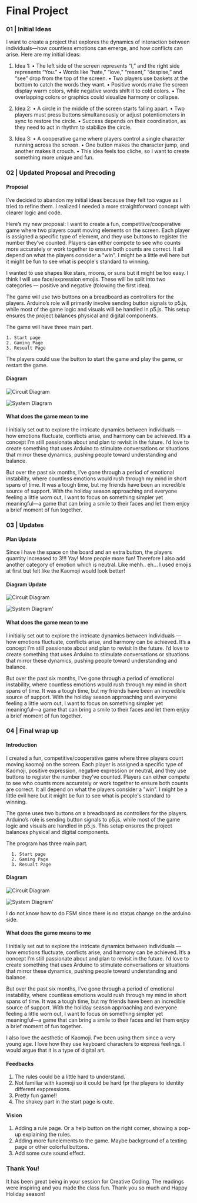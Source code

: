 
# Final Project

### 01 | Initial Ideas

I want to create a project that explores the dynamics of interaction between individuals—how countless emotions can emerge, and how conflicts can arise. Here are my initial ideas:

1.	Idea 1:
	• The left side of the screen represents “I,” and the right side represents “You.”
	• Words like “hate,” “love,” “resent,” “despise,” and “see” drop from the top of the screen.
	• Two players use baskets at the bottom to catch the words they want.
	• Positive words make the screen display warm colors, while negative words shift it to cold colors.
	• The overlapping colors or graphics could visualize harmony or collapse. 

2.	Idea 2:
	• A circle in the middle of the screen starts falling apart.
	• Two players must press buttons simultaneously or adjust potentiometers in sync to restore the circle.
	• Success depends on their coordination, as they need to act in rhythm to stabilize the circle.

3.	Idea 3:
	• A cooperative game where players control a single character running across the screen.
	• One button makes the character jump, and another makes it crouch.
	• This idea feels too cliche, so I want to create something more unique and fun.




### 02 | Updated Proposal and Precoding

#### Proposal
I’ve decided to abandon my initial ideas because they felt too vague as I tried to refine them. I realized I needed a more straightforward concept with clearer logic and code.

Here’s my new proposal:
I want to create a fun, competitive/cooperative game where two players count moving elements on the screen. Each player is assigned a specific type of element, and they use buttons to register the number they’ve counted. Players can either compete to see who counts more accurately or work together to ensure both counts are correct. It all depend on what the players consider a "win". I might be a little evil here but it might be fun to see what is people's standard to winning.

I wanted to use shapes like stars, moons, or suns but it might be too easy. I think I will use face/expression emojis. These will be split into two categories — positive and negative (folowing the first idea). 

The game will use two buttons on a breadboard as controllers for the players. Arduino’s role will primarily involve sending button signals to p5.js, while most of the game logic and visuals will be handled in p5.js. This setup ensures the project balances physical and digital components.

The game will have three main part. 
     
    1. Start page
    2. Gaming Page
    3. Resualt Page
The players could use the button to start the game and play the game, or restart the game. 

#### Diagram
![Circuit Diagram](FinalProject_Circuit.jpg)

![System Diagram](System_diagram_01.jpg)

#### What does the game mean to me
I initially set out to explore the intricate dynamics between individuals — how emotions fluctuate, conflicts arise, and harmony can be achieved. It’s a concept I’m still passionate about and plan to revisit in the future. I’d love to create something that uses Arduino to stimulate conversations or situations that mirror these dynamics, pushing people toward understanding and balance.

But over the past six months, I’ve gone through a period of emotional instability, where countless emotions would rush through my mind in short spans of time. It was a tough time, but my friends have been an incredible source of support. With the holiday season approaching and everyone feeling a little worn out, I want to focus on something simpler yet meaningful—a game that can bring a smile to their faces and let them enjoy a brief moment of fun together.





### 03 | Updates

#### Plan Update
Since I have the space on the board and an extra button, the players quantity increased to 3!!! Yay! More people more fun! Therefore I also add another category of emotion which is neutral. Like mehh.. eh... I used emojis at first but felt like the Kaomoji would look better! 

#### Diagram Update
![Circuit Diagram](FinalProject_Circuit_Finalfinal.jpg)

![System Diagram](System_diagram_02.jpg)'

#### What does the game mean to me
I initially set out to explore the intricate dynamics between individuals — how emotions fluctuate, conflicts arise, and harmony can be achieved. It’s a concept I’m still passionate about and plan to revisit in the future. I’d love to create something that uses Arduino to stimulate conversations or situations that mirror these dynamics, pushing people toward understanding and balance.

But over the past six months, I’ve gone through a period of emotional instability, where countless emotions would rush through my mind in short spans of time. It was a tough time, but my friends have been an incredible source of support. With the holiday season approaching and everyone feeling a little worn out, I want to focus on something simpler yet meaningful—a game that can bring a smile to their faces and let them enjoy a brief moment of fun together.



### 04 | Final wrap up

#### Introduction
I created a fun, competitive/cooperative game where three players count moving kaomoji on the screen. Each player is assigned a specific type of Kaomoji, positive expression, negative expression or neutral, and they use buttons to register the number they’ve counted. Players can either compete to see who counts more accurately or work together to ensure both counts are correct. It all depend on what the players consider a "win". I might be a little evil here but it might be fun to see what is people's standard to winning.

The game uses two buttons on a breadboard as controllers for the players. Arduino’s role is sending button signals to p5.js, while most of the game logic and visuals are handled in p5.js. This setup ensures the project balances physical and digital components.

The program has three main part. 
     
      1. Start page
      2. Gaming Page
      3. Resualt Page
	   

#### Diagram
![Circuit Diagram](FinalProject_Circuit_Finalfinal.jpg)

![System Diagram](System_diagram_02.jpg)'

I do not know how to do FSM since there is no status change on the arduino side.

#### What does the game means to me
I initially set out to explore the intricate dynamics between individuals — how emotions fluctuate, conflicts arise, and harmony can be achieved. It’s a concept I’m still passionate about and plan to revisit in the future. I’d love to create something that uses Arduino to stimulate conversations or situations that mirror these dynamics, pushing people toward understanding and balance.

But over the past six months, I’ve gone through a period of emotional instability, where countless emotions would rush through my mind in short spans of time. It was a tough time, but my friends have been an incredible source of support. With the holiday season approaching and everyone feeling a little worn out, I want to focus on something simpler yet meaningful—a game that can bring a smile to their faces and let them enjoy a brief moment of fun together.

I also love the aesthetic of Kaomoji. I've been using them since a very young age. I love how they use keyboard characters to express feelings. I would argue that it is a type of digital art.

#### Feedbacks
1. The rules could be a little hard to understand. 
2. Not familiar with kaomoji so it could be hard fpr the players to identity different exppressions.
3. Pretty fun game!!
4. The shakey part in the start page is cute.

#### Vision
1. Adding a rule page. Or a help button on the right corner, showing a pop-up explaining the rules.
2. Adding more funelements to the game. Maybe background of a texting page or other colorful buttons.
3. Add some cute sound effect. 


### Thank You! 
It has been great being in your session for Creative Coding. The readings were inspiring and you made the class fun. Thank you so much and Happy Holiday season!

